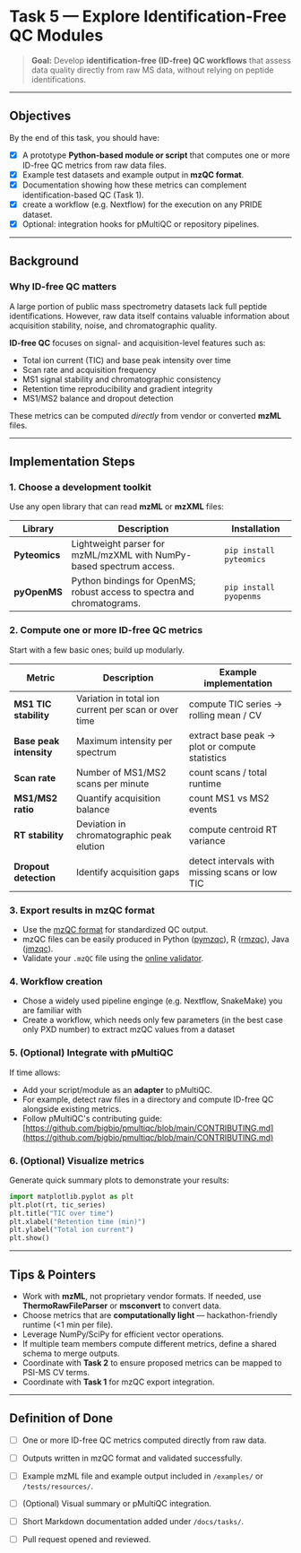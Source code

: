 # Task 5 — Explore Identification-Free QC Modules

> **Goal:** Develop **identification-free (ID-free) QC workflows** that assess data quality directly from raw MS data, without relying on peptide identifications.

---

## Objectives

By the end of this task, you should have:
- [x] A prototype **Python-based module or script** that computes one or more ID-free QC metrics from raw data files.
- [x] Example test datasets and example output in **mzQC format**.
- [x] Documentation showing how these metrics can complement identification-based QC (Task 1).
- [x] create a workflow (e.g. Nextflow) for the execution on any PRIDE dataset.
- [x] Optional: integration hooks for pMultiQC or repository pipelines.

---

## Background

### Why ID-free QC matters

A large portion of public mass spectrometry datasets lack full peptide identifications.
However, raw data itself contains valuable information about acquisition stability, noise, and chromatographic quality.

**ID-free QC** focuses on signal- and acquisition-level features such as:
- Total ion current (TIC) and base peak intensity over time
- Scan rate and acquisition frequency
- MS1 signal stability and chromatographic consistency
- Retention time reproducibility and gradient integrity
- MS1/MS2 balance and dropout detection

These metrics can be computed *directly* from vendor or converted **mzML** files.

---

## Implementation Steps

### 1. Choose a development toolkit

Use any open library that can read **mzML** or **mzXML** files:

| Library | Description | Installation |
|----------|--------------|---------------|
| **Pyteomics** | Lightweight parser for mzML/mzXML with NumPy-based spectrum access. | `pip install pyteomics` |
| **pyOpenMS** | Python bindings for OpenMS; robust access to spectra and chromatograms. | `pip install pyopenms` |

### 2. Compute one or more ID-free QC metrics

Start with a few basic ones; build up modularly.

| Metric                  | Description                                          | Example implementation                         |
| ----------------------- | ---------------------------------------------------- | ---------------------------------------------- |
| **MS1 TIC stability**   | Variation in total ion current per scan or over time | compute TIC series → rolling mean / CV         |
| **Base peak intensity** | Maximum intensity per spectrum                       | extract base peak → plot or compute statistics |
| **Scan rate**           | Number of MS1/MS2 scans per minute                   | count scans / total runtime                    |
| **MS1/MS2 ratio**       | Quantify acquisition balance                         | count MS1 vs MS2 events                        |
| **RT stability**        | Deviation in chromatographic peak elution            | compute centroid RT variance                   |
| **Dropout detection**   | Identify acquisition gaps                            | detect intervals with missing scans or low TIC |

### 3. Export results in mzQC format

- Use the [mzQC format](https://hupo-psi.github.io/mzQC/) for standardized QC output.
- mzQC files can be easily produced in Python ([pymzqc](https://github.com/MS-Quality-Hub/pymzqc)), R ([rmzqc](https://github.com/MS-Quality-Hub/rmzqc)), Java ([jmzqc](https://github.com/MS-Quality-Hub/jmzqc)).
- Validate your `.mzQC` file using the [online validator](https://hupo-psi.github.io/mzQC/validator).

### 4. Workflow creation

- Chose a widely used pipeline enginge (e.g. Nextflow, SnakeMake) you are familiar with
- Create a workflow, which needs only few parameters (in the best case only PXD number) to extract mzQC values from a dataset

### 5. (Optional) Integrate with pMultiQC

If time allows:
- Add your script/module as an **adapter** to pMultiQC.
- For example, detect raw files in a directory and compute ID-free QC alongside existing metrics.
- Follow pMultiQC's contributing guide:
  [https://github.com/bigbio/pmultiqc/blob/main/CONTRIBUTING.md](https://github.com/bigbio/pmultiqc/blob/main/CONTRIBUTING.md)

### 6. (Optional) Visualize metrics

Generate quick summary plots to demonstrate your results:

```python
import matplotlib.pyplot as plt
plt.plot(rt, tic_series)
plt.title("TIC over time")
plt.xlabel("Retention time (min)")
plt.ylabel("Total ion current")
plt.show()
```

---

## Tips & Pointers

* Work with **mzML**, not proprietary vendor formats. If needed, use **ThermoRawFileParser** or **msconvert** to convert data.
* Choose metrics that are **computationally light** — hackathon-friendly runtime (<1 min per file).
* Leverage NumPy/SciPy for efficient vector operations.
* If multiple team members compute different metrics, define a shared schema to merge outputs.
* Coordinate with **Task 2** to ensure proposed metrics can be mapped to PSI-MS CV terms.
* Coordinate with **Task 1** for mzQC export integration.

---

## Definition of Done

* [ ] One or more ID-free QC metrics computed directly from raw data.
* [ ] Outputs written in mzQC format and validated successfully.
* [ ] Example mzML file and example output included in `/examples/` or `/tests/resources/`.
* [ ] (Optional) Visual summary or pMultiQC integration.
* [ ] Short Markdown documentation added under `/docs/tasks/`.
* [ ] Pull request opened and reviewed.

